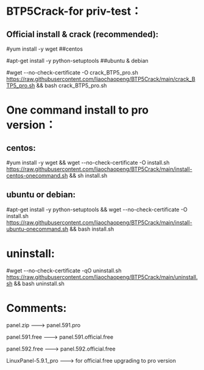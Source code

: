 BTP5Crack-for priv-test：
==========================
Official install & crack (recommended):  
---------------------------------------
#yum install -y wget ##centos

#apt-get install -y python-setuptools ##ubuntu & debian

#wget --no-check-certificate -O crack_BTP5_pro.sh https://raw.githubusercontent.com/liaochaopeng/BTP5Crack/main/crack_BTP5_pro.sh && bash crack_BTP5_pro.sh



One command install to pro version：
===================================
centos: 
---------
#yum install -y wget && wget --no-check-certificate -O install.sh https://raw.githubusercontent.com/liaochaopeng/BTP5Crack/main/install-centos-onecommand.sh && sh install.sh

ubuntu or debian: 
-----------------
#apt-get install -y python-setuptools && wget --no-check-certificate -O install.sh https://raw.githubusercontent.com/liaochaopeng/BTP5Crack/main/install-ubuntu-onecommand.sh && bash install.sh






uninstall:
===================
#wget --no-check-certificate -qO uninstall.sh  https://raw.githubusercontent.com/liaochaopeng/BTP5Crack/main/uninstall.sh && bash uninstall.sh

Comments:
================
panel.zip ---> panel.591.pro

panel.591.free ---> panel.591.official.free

panel.592.free ---> panel.592.official.free

LinuxPanel-5.9.1_pro ---> for official.free upgrading to pro version
